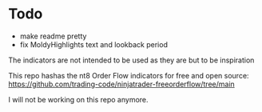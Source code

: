 # Todo
- make readme pretty
- fix MoldyHighlights text and lookback period

The indicators are not intended to be used as they are but to be inspiration


This repo hashas the nt8 Order Flow indicators for free and open source: https://github.com/trading-code/ninjatrader-freeorderflow/tree/main

I will not be working on this repo anymore.
